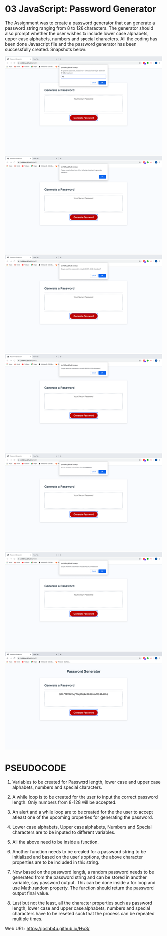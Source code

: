 # 03 JavaScript: Password Generator

The Assignment was to create a password generator that can generate a password string ranging from 8 to 128 characters. The generator should also prompt whether the user wishes to include lower case alphabets, upper case alphabets, numbers and special characters. All the coding has been done Javascript file and the password generator has been successfully created. Snapshots below:

![Choose Character length](Assets/01.png)
![Alert user to choose at least one character property](Assets/02.png)
![Include Lower Case](Assets/03.png)
![Include Upper Case](Assets/04.png)
![Include Numbers](Assets/05.png)
![Include Special Characters](Assets/06.png)
![Generated Password](Assets/07.png)


# PSEUDOCODE

1. Variables to be created for Password length, lower case and upper case alphabets, numbers and special characters.

2. A while loop is to be created for the user to input the correct password length. Only numbers from 8-128 will be accepted.

3. An alert and a while loop are to be created for the the user to accept atleast one of the upcoming properties for generating the password.

4. Lower case alphabets, Upper case alphabets, Numbers and Special characters are to be inputed to different variables.

5. All the above need to be inside a function.

6. Another function needs to be created for a password string to be initialized and based on the user's options, the above character properties are to be included in this string.

6. Now based on the password length, a random password needs to be generated from the password string and can be stored in another variable, say password output. This can be done inside a for loop and use Math.random property. The function should return the password output final value.

7. Last but not the least, all the character properties such as password length, lower case and upper case alphabets, numbers and special characters have to be reseted such that the process can be repeated multiple times.

Web URL: https://joshb4u.github.io/Hw3/